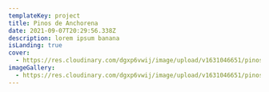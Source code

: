 ```yaml
---
templateKey: project
title: Pinos de Anchorena
date: 2021-09-07T20:29:56.338Z
description: lorem ipsum banana
isLanding: true
cover:
  - https://res.cloudinary.com/dgxp6vwij/image/upload/v1631046651/pinosDeAnchorena/cocina/pinos-cocina-1_yedt9r.jpg
imageGallery:
  - https://res.cloudinary.com/dgxp6vwij/image/upload/v1631046651/pinosDeAnchorena/cocina/pinos-cocina-1_yedt9r.jpg
---
```


